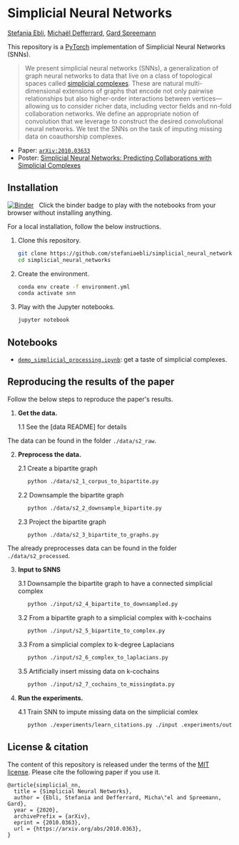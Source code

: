 # Simplicial Neural Networks

[Stefania Ebli], [Michaël Defferrard], [Gard Spreemann]

[Stefania Ebli]: https://people.epfl.ch/stefania.ebli
[Michaël Defferrard]: https://deff.ch/
[Gard Spreemann]: https://www.epfl.ch/labs/hessbellwald-lab/

This repository is a [PyTorch] implementation of Simplicial Neural Networks (SNNs).

> We present simplicial neural networks (SNNs), a generalization of graph neural networks to data that live on a class of topological spaces called [simplicial complexes].
> These are natural multi-dimensional extensions of graphs that encode not only pairwise relationships but also higher-order interactions between vertices—allowing us to consider richer data, including vector fields and nn-fold collaboration networks.
> We define an appropriate notion of convolution that we leverage to construct the desired convolutional neural networks.
> We test the SNNs on the task of imputing missing data on coauthorship complexes.

[PyTorch]: https://pytorch.org
[simplicial complexes]: https://en.wikipedia.org/wiki/Simplicial_complex

* Paper: [`arXiv:2010.03633`][paper]
* Poster: [Simplicial Neural Networks: Predicting Collaborations with Simplicial Complexes][poster]

[paper]: https://arxiv.org/abs/2010.03633
[poster]: https://www.dropbox.com/s/nwzbizjiunqk3g6/Ebli.pdf

## Installation

[![Binder](https://mybinder.org/badge_logo.svg)][binder_lab]
&nbsp; Click the binder badge to play with the notebooks from your browser without installing anything.

[binder_lab]: https://mybinder.org/v2/gh/xxx/snn/outputs?urlpath=lab


For a local installation, follow the below instructions.

1. Clone this repository.
   ```sh
   git clone https://github.com/stefaniaebli/simplicial_neural_networks.git 
   cd simplicial_neural_networks
   ```

2. Create the environment.
   ```sh
   conda env create -f environment.yml
   conda activate snn
   ```

3. Play with the Jupyter notebooks.
   ```sh
   jupyter notebook
   ```

## Notebooks

* [`demo_simplicial_processing.ipynb`]: get a taste of simplicial complexes.

[`demo_simplicial_processing.ipynb`]: https://nbviewer.jupyter.org/github/stefaniaebli/simplicial_neural_networks/blob/master/notebooks/demo_simplicial_processing.ipynb

## Reproducing the results of the paper

Follow the below steps to reproduce the paper's results.

1. **Get the data.**

      1.1  See the [data README] for details
      
The data can be found in the folder ``` ./data/s2_raw ```.


2. **Preprocess the data.**

   2.1 Create a bipartite graph
   ```sh
      python ./data/s2_1_corpus_to_bipartite.py
   ```
   2.2 Downsample the bipartite graph
   ```sh
      python ./data/s2_2_downsample_bipartite.py
   ```
   2.3 Project the bipartite graph
    ```sh
       python ./data/s2_3_bipartite_to_graphs.py
   ```
   
The already preprocesses data can be found in the folder ``` ./data/s2_processed ```.


3. **Input to SNNS**
     
    3.1 Downsample the bipartite graph to have a connected simplicial complex  
   ```sh
      python ./input/s2_4_bipartite_to_downsampled.py
   ```
    3.2 From a bipartite graph to a simplicial complex with k-cochains
   ```sh
      python ./input/s2_5_bipartite_to_complex.py
   ```     
    3.3 From a simplicial complex to k-degree Laplacians 
   ```sh
      python ./input/s2_6_complex_to_laplacians.py
   ```       
    3.5 Artificially insert missing data on k-cochains
   ```sh
      python ./input/s2_7_cochains_to_missingdata.py
   ```      
4. **Run the experiments.**

     4.1 Train SNN to impute missing data on the simplicial comlex
   ```sh
      python ./experiments/learn_citations.py ./input .experiments/output 150250 30
   ``` 
## License & citation

The content of this repository is released under the terms of the [MIT license](LICENSE.txt).
Please cite the following paper if you use it.

```
@article{simplicial_nn,
  title = {Simplicial Neural Networks},
  author = {Ebli, Stefania and Defferrard, Micha\"el and Spreemann, Gard},
  year = {2020},
  archivePrefix = {arXiv},
  eprint = {2010.0363},
  url = {https://arxiv.org/abs/2010.0363},
}
```
